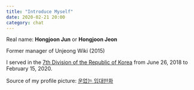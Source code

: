 ```yaml
---
title: "Introduce Myself"
date: 2020-02-21 20:00 
category: chat
---
```


Real name: **Hongjoon Jun** or **Hongjoon Jeon**

Former manager of Unjeong Wiki (2015)

I served in the [7th Division of the Republic of Korea](https://ko.wikipedia.org/wiki/%EC%A0%9C7%EB%B3%B4%EB%B3%91%EC%82%AC%EB%8B%A8_(%EB%8C%80%ED%95%9C%EB%AF%BC%EA%B5%AD)) from June 26, 2018 to February 15, 2020.

Source of my profile picture: [운없는 입대만화](https://gall.dcinside.com/board/view/?id=cartoon&no=420594)